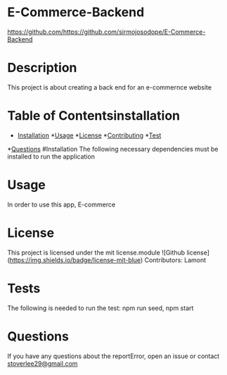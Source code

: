 
# E-Commerce-Backend
https://github.com/https://github.com/sirmojosodope/E-Commerce-Backend
# Description 
This project is about creating a back end for an e-commernce website 

# Table of Contentsinstallation
* [Installation](#)
*[Usage](#usage)
*[License](#lisense)
*[Contributing](#contributing)
*[Test](#tests)

*[Questions](#questions)
#Installation
The following necessary dependencies must be installed to run the application
# Usage
In order to use this app, E-commerce
# License 
This project is licensed under the mit license.module
![Github license] (https://img.shields.io/badge/license-mit-blue)
Contributors: Lamont
# Tests 
The following is needed to run the test: npm run seed, npm start
# Questions 
If you have any questions about the reportError, open an issue or contact stoverlee29@gmail.com
